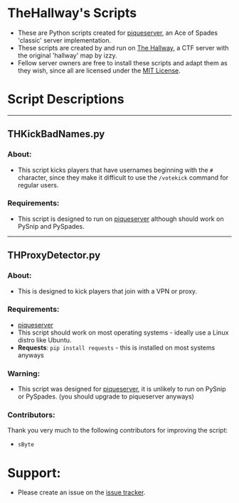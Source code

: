 # TheHallway's Scripts
* These are Python scripts created for [piqueserver](https://github.com/lokka30/THProxyDetector/issues), an Ace of Spades 'classic' server implementation.
* These scripts are created by and run on [The Hallway](https://discord.gg/ButndsdGua), a CTF server with the original 'hallway' map by izzy.
* Fellow server owners are free to install these scripts and adapt them as they wish, since all are licensed under the [MIT License](https://github.com/lokka30/TheHallwayScripts/blob/main/LICENSE).

# Script Descriptions

***

## THKickBadNames.py
### About:
* This script kicks players that have usernames beginning with the `#` character, since they make it difficult to use the `/votekick` command for regular users.

### Requirements:
* This script is designed to run on [piqueserver](https://github.com/piqueserver/piqueserver) although should work on PySnip and PySpades.

***

## THProxyDetector.py
### About:
* This is designed to kick players that join with a VPN or proxy.

### Requirements:
* [piqueserver](https://github.com/piqueserver/piqueserver)
* This script should work on most operating systems - ideally use a Linux distro like Ubuntu.
* **Requests**: `pip install requests` - this is installed on most systems anyways

### Warning:
* This script was designed for [piqueserver](https://github.com/piqueserver/piqueserver), it is unlikely to run on PySnip or PySpades. (you should upgrade to piqueserver anyways)

### Contributors:
Thank you very much to the following contributors for improving the script:
* `sByte`

# Support:
- Please create an issue on the [issue tracker](https://github.com/lokka30/THProxyDetector/issues).
